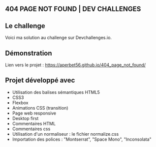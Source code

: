 ## 404 PAGE NOT FOUND | DEV CHALLENGES

## Le challenge

Voici ma solution au challenge sur Devchallenges.io.

## Démonstration

Lien vers le projet : https://aperbet56.github.io/404_page_not_found/

## Projet développé avec

- Utilisation des balises sémantiques HTML5
- CSS3
- Flexbox
- Animations CSS (transition)
- Page web responsive
- Desktop first
- Commentaires HTML
- Commentaires css
- Utilisation d'un normaliseur : le fichier normalize.css
- Importation des polices : "Montserrat", "Space Mono", "Inconsolata"
